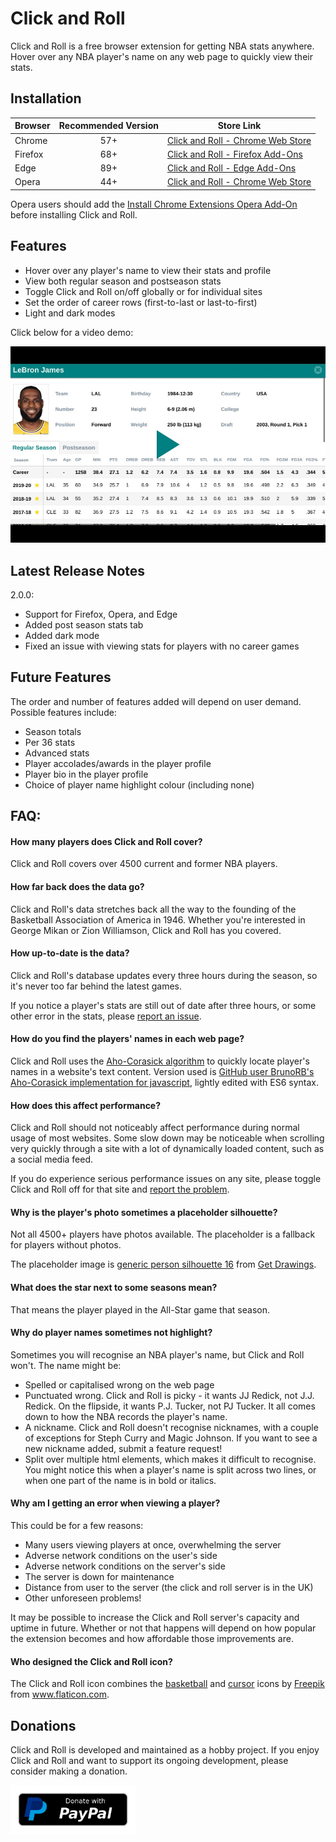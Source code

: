 # Click and Roll

Click and Roll is a free browser extension for getting NBA stats anywhere. Hover over any NBA player's name on any web page to quickly view their stats.

## Installation

| Browser | Recommended Version | Store Link                                                                                                                     |
| ------- | :-----------------: | ------------------------------------------------------------------------------------------------------------------------------ |
| Chrome  | 57+                 | [Click and Roll - Chrome Web Store](https://chrome.google.com/webstore/detail/click-and-roll/mkindbniefmmhpmcelmkhcpaaieeddml) |
| Firefox | 68+                 | [Click and Roll - Firefox Add-Ons](https://addons.mozilla.org/en-GB/firefox/addon/click-and-roll/)                             |
| Edge    | 89+                 | [Click and Roll - Edge Add-Ons](https://microsoftedge.microsoft.com/addons/detail/edijdhnfekmllaeppcecmmoabggpdana)            |
| Opera   | 44+                 | [Click and Roll - Chrome Web Store](https://chrome.google.com/webstore/detail/click-and-roll/mkindbniefmmhpmcelmkhcpaaieeddml) |

Opera users should add the [Install Chrome Extensions Opera Add-On](https://addons.opera.com/en/extensions/details/install-chrome-extensions/) before installing Click and Roll.

## Features

- Hover over any player's name to view their stats and profile
- View both regular season and postseason stats
- Toggle Click and Roll on/off globally or for individual sites
- Set the order of career rows (first-to-last or last-to-first)
- Light and dark modes

Click below for a video demo:

[![Click and Roll video demo](assets/static/Thumbnail%20-%20README.jpg)](http://www.youtube.com/watch?v=IuO4YWIEzAk)

## Latest Release Notes

2.0.0:

- Support for Firefox, Opera, and Edge
- Added post season stats tab
- Added dark mode
- Fixed an issue with viewing stats for players with no career games

## Future Features

The order and number of features added will depend on user demand. Possible features include:

- Season totals
- Per 36 stats
- Advanced stats
- Player accolades/awards in the player profile
- Player bio in the player profile
- Choice of player name highlight colour (including none)

## FAQ:

#### How many players does Click and Roll cover?

Click and Roll covers over 4500 current and former NBA players.

#### How far back does the data go?

Click and Roll's data stretches back all the way to the founding of the Basketball Association of America in 1946. Whether you're interested in George Mikan or Zion Williamson, Click and Roll has you covered.

#### How up-to-date is the data?

Click and Roll's database updates every three hours during the season, so it's never too far behind the latest games.

If you notice a player's stats are still out of date after three hours, or some other error in the stats, please [report an issue](https://github.com/aajfranklin/Click-And-Roll/issues).

#### How do you find the players' names in each web page?

Click and Roll uses the [Aho-Corasick algorithm](https://en.wikipedia.org/wiki/Aho%E2%80%93Corasick_algorithm) to quickly locate player's names in a website's text content. Version used is [GitHub user BrunoRB's Aho-Corasick implementation for javascript](https://github.com/BrunoRB/ahocorasick), lightly edited with ES6 syntax.

#### How does this affect performance?

Click and Roll should not noticeably affect performance during normal usage of most websites. Some slow down may be noticeable when scrolling very quickly through a site with a lot of dynamically loaded content, such as a social media feed.

If you do experience serious performance issues on any site, please toggle Click and Roll off for that site and [report the problem](https://github.com/aajfranklin/Click-And-Roll/issues).

#### Why is the player's photo sometimes a placeholder silhouette?

Not all 4500+ players have photos available. The placeholder is a fallback for players without photos.

The placeholder image is [generic person silhouette 16](http://getdrawings.com/generic-person-silhouette#generic-person-silhouette-16.jpg) from [Get Drawings](http://getdrawings.com/).

#### What does the star next to some seasons mean?

That means the player played in the All-Star game that season.

#### Why do player names sometimes not highlight?

Sometimes you will recognise an NBA player's name, but Click and Roll won't. The name might be:

- Spelled or capitalised wrong on the web page
- Punctuated wrong. Click and Roll is picky - it wants JJ Redick, not J.J. Redick. On the flipside, it wants P.J. Tucker, not PJ Tucker. It all comes down to how the NBA records the player's name.
- A nickname. Click and Roll doesn't recognise nicknames, with a couple of exceptions for Steph Curry and Magic Johnson. If you want to see a new nickname added, submit a feature request!
- Split over multiple html elements, which makes it difficult to recognise. You might notice this when a player's name is split across two lines, or when one part of the name is in bold or italics.

#### Why am I getting an error when viewing a player?

This could be for a few reasons:

- Many users viewing players at once, overwhelming the server
- Adverse network conditions on the user's side
- Adverse network conditions on the server's side
- The server is down for maintenance
- Distance from user to the server (the click and roll server is in the UK)
- Other unforeseen problems!

It may be possible to increase the Click and Roll server's capacity and uptime in future. Whether or not that happens will depend on how popular the extension becomes and how affordable those improvements are.

#### Who designed the Click and Roll icon?

The Click and Roll icon combines the [basketball](https://www.flaticon.com/free-icon/basketball_167739#term=basketball&page=1&position=2) and [cursor](https://www.flaticon.com/free-icon/cursor_99173#term=cursor&page=1&position=3) icons by [Freepik](https://www.flaticon.com/authors/freepik) from www.flaticon.com. 

## Donations

Click and Roll is developed and maintained as a hobby project. If you enjoy Click and Roll and want to support its ongoing development, please consider making a donation.
 
[![PayPal Donate Button](assets/static/PayPal%20Button.png)](https://paypal.me/clickandroll)
